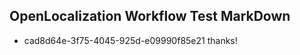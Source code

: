 ## OpenLocalization Workflow Test MarkDown

* cad8d64e-3f75-4045-925d-e09990f85e21 
thanks!



<!--HONumber=Jan16_HO4-->
